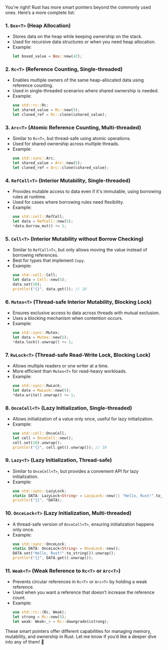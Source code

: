 You're right! Rust has more smart pointers beyond the commonly used ones. Here’s a more complete list:

### **1. `Box<T>` (Heap Allocation)**

- Stores data on the heap while keeping ownership on the stack.
- Used for recursive data structures or when you need heap allocation.
- Example:
  ```rust
  let boxed_value = Box::new(42);
  ```

### **2. `Rc<T>` (Reference Counting, Single-threaded)**

- Enables multiple owners of the same heap-allocated data using reference counting.
- Used in single-threaded scenarios where shared ownership is needed.
- Example:
  ```rust
  use std::rc::Rc;
  let shared_value = Rc::new(5);
  let cloned_ref = Rc::clone(&shared_value);
  ```

### **3. `Arc<T>` (Atomic Reference Counting, Multi-threaded)**

- Similar to `Rc<T>`, but thread-safe using atomic operations.
- Used for shared ownership across multiple threads.
- Example:
  ```rust
  use std::sync::Arc;
  let shared_value = Arc::new(5);
  let cloned_ref = Arc::clone(&shared_value);
  ```

### **4. `RefCell<T>` (Interior Mutability, Single-threaded)**

- Provides mutable access to data even if it's immutable, using borrowing rules at runtime.
- Used for cases where borrowing rules need flexibility.
- Example:
  ```rust
  use std::cell::RefCell;
  let data = RefCell::new(5);
  *data.borrow_mut() += 1;
  ```

### **5. `Cell<T>` (Interior Mutability without Borrow Checking)**

- Similar to `RefCell<T>`, but only allows moving the value instead of borrowing references.
- Best for types that implement `Copy`.
- Example:
  ```rust
  use std::cell::Cell;
  let data = Cell::new(5);
  data.set(10);
  println!("{}", data.get()); // 10
  ```

### **6. `Mutex<T>` (Thread-safe Interior Mutability, Blocking Lock)**

- Ensures exclusive access to data across threads with mutual exclusion.
- Uses a blocking mechanism when contention occurs.
- Example:
  ```rust
  use std::sync::Mutex;
  let data = Mutex::new(5);
  *data.lock().unwrap() += 1;
  ```

### **7. `RwLock<T>` (Thread-safe Read-Write Lock, Blocking Lock)**

- Allows multiple readers or one writer at a time.
- More efficient than `Mutex<T>` for read-heavy workloads.
- Example:
  ```rust
  use std::sync::RwLock;
  let data = RwLock::new(5);
  *data.write().unwrap() += 1;
  ```

### **8. `OnceCell<T>` (Lazy Initialization, Single-threaded)**

- Allows initialization of a value only once, useful for lazy initialization.
- Example:
  ```rust
  use std::cell::OnceCell;
  let cell = OnceCell::new();
  cell.set(10).unwrap();
  println!("{}", cell.get().unwrap()); // 10
  ```

### **9. `Lazy<T>` (Lazy Initialization, Thread-safe)**

- Similar to `OnceCell<T>`, but provides a convenient API for lazy initialization.
- Example:
  ```rust
  use std::sync::LazyLock;
  static DATA: LazyLock<String> = LazyLock::new(|| "Hello, Rust!".to_string());
  println!("{}", *DATA);
  ```

### **10. `OnceLock<T>` (Lazy Initialization, Multi-threaded)**

- A thread-safe version of `OnceCell<T>`, ensuring initialization happens only once.
- Example:
  ```rust
  use std::sync::OnceLock;
  static DATA: OnceLock<String> = OnceLock::new();
  DATA.set("Hello, Rust!".to_string()).unwrap();
  println!("{}", DATA.get().unwrap());
  ```

### **11. `Weak<T>` (Weak Reference to `Rc<T>` or `Arc<T>`)**

- Prevents circular references in `Rc<T>` or `Arc<T>` by holding a weak reference.
- Used when you want a reference that doesn’t increase the reference count.
- Example:
  ```rust
  use std::rc::{Rc, Weak};
  let strong = Rc::new(5);
  let weak: Weak<_> = Rc::downgrade(&strong);
  ```

These smart pointers offer different capabilities for managing memory, mutability, and ownership in Rust. Let me know if you’d like a deeper dive into any of them! 🚀
